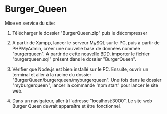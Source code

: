 # Burger_Queen

Mise en service du site:

1. Télécharger le dossier "BurgerQueen.zip" puis le décompresser

2. A partir de Xampp, lancer le serveur MySQL sur le PC, puis à partir de PHPMyAdmin, créer une nouvelle base de données nommée "burgerqueen". A partir de cette nouvelle BDD, importer le fichier "burgerqueen.sql" présent dans le dossier "BurgerQueen".

3. Vérifier que Node.js est bien installé sur le PC. Ensuite, ouvrir un terminal et aller à la racine du dossier "BurgerQueen/burgerqueen/myburgerqueen". Une fois dans le dossier "myburgerqueen", lancer la commande 'npm start' pour lancer le site web.

4. Dans un navigateur, aller à l'adresse "localhost:3000". Le site web Burger Queen devrait apparaître et être fonctionnel.
